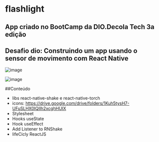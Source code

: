 # flashlight
## App criado no BootCamp da DIO.Decola Tech 3a edição
## Desafio dio: Construindo um app usando o sensor de movimento com React Native

![image](https://user-images.githubusercontent.com/84642047/176305016-fed0393b-ae06-4795-b41a-fc6067e32a52.png)

![image](https://user-images.githubusercontent.com/84642047/176305168-5fbadbca-632a-4a50-857e-1888c83c62d9.png)



##Conteúdo
- libs react-native-shake e react-native-torch
- icons: https://drive.google.com/drive/folders/1Kuh5tysH7-UFuSLHX0IQIIh2xcghHUIX
- Stylesheet
- Hooks useState
- Hook useEffect
- Add Listener to RNShake
- lifeCicly ReactJS
